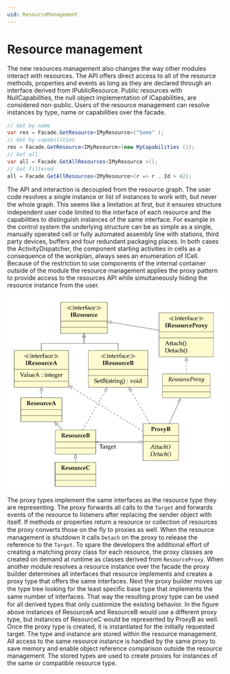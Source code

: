 ```yaml
---
uid: ResourceManagement
---
```

# Resource management

The new resources management also changes the way other modules interact with resources. The API offers direct access to all of the resource methods, properties and events as long as they are declared through an interface derived from IPublicResource. Public resources with NullCapabilities, the null object implementation of ICapabilities, are considered non-public. Users of the resource management can resolve instances by type, name or capabilities over the facade.

```cs
// Get by name
var res = Facade.GetResource<IMyResource>("Some" );
// Get by capabilities
res = Facade.GetResource<IMyResource>(new MyCapabilities ());
// Get all
var all = Facade.GetAllResources<IMyResource >();
// Get filtered
all = Facade.GetAllResources<IMyResource>(r => r . Id > 42);
```

The API and interaction is decoupled from the resource graph. The user code resolves a single instance or list of instances to work with, but never the whole graph. This seems like a limitation at ﬁrst, but it ensures structure independent user code limited to the interface of each resource and the capabilities to distinguish instances of the same interface. For example in the control system the underlying structure can be as simple as a single, manually operated cell or fully automated assembly line with stations, third party devices, buffers and four redundant packaging places. In both cases the ActivityDispatcher, the component starting activities in cells as a consequence of the workplan, always sees an enumeration of ICell.
Because of the restriction to use components of the internal container outside of the module the resource management applies the proxy pattern to provide access to the resources API while simultaneously hiding the resource instance from the user.

![Resource proxy pattern](images\ResourceProxyPattern.png)

The proxy types implement the same interfaces as the resource type they are representing. The proxy forwards all calls to the `Target` and forwards events of the resource to listeners after replacing the sender object with itself. If methods or properties return a resource or collection of resources the proxy converts those on the ﬂy to proxies as well. When the resource management is shutdown it calls `Detach` on the proxy to release the reference to the `Target`. To spare the developers the additional effort of creating a matching proxy class for each resource, the proxy classes are created on demand at runtime as classes derived from `ResourceProxy`. When another module resolves a resource instance over the facade the proxy builder determines all interfaces that resource implements and creates a proxy type that offers the same interfaces. Next the proxy builder moves up the type tree looking for the least speciﬁc base type that implements the same number of interfaces. That way the resulting proxy type can be used for all derived types that only customize the existing behavior. In the ﬁgure above instances of ResourceA and ResourceB would use a different proxy type, but instances of ResourceC would be represented by ProxyB as well. Once the proxy type is created, it is instantiated for the initially requested target. The type and instance are stored within the resource management. All access to the same resource instance is handled by the same proxy to save memory and enable object reference comparison outside the resource management. The stored types are used to create proxies for instances of the same or compatible resource type.
